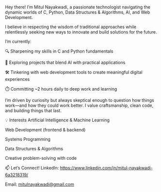Hey there! I’m Mitul Nayakwadi, a passionate technologist navigating the dynamic worlds of C, Python, Data Structures & Algorithms, AI, and Web Development.

I believe in respecting the wisdom of traditional approaches while relentlessly seeking new ways to innovate and build solutions for the future.

I’m currently:

🔍 Sharpening my skills in C and Python fundamentals

🚀 Exploring projects that blend AI with practical applications

🛠️ Tinkering with web development tools to create meaningful digital experiences

⏱️ Committing ~2 hours daily to deep work and learning

I’m driven by curiosity but always skeptical enough to question how things work—and how they could work better. I value craftsmanship, clean code, and building things that last.

💡 Interests
Artificial Intelligence & Machine Learning

Web Development (frontend & backend)

Systems Programming

Data Structures & Algorithms

Creative problem-solving with code

📫 Let’s Connect!
LinkedIn: https://www.linkedin.com/in/mitul-nayakwadi-6a3218319/

Email: mitulnayakwadi@gmail.com
